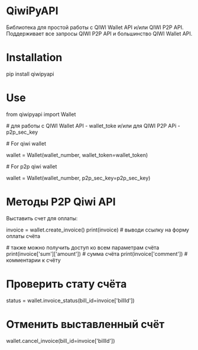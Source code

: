 # QiwiPyAPI
Библиотека для простой работы с QIWI Wallet API и/или QIWI P2P API. 
Поддерживает все запросы QIWI P2P API и большинство QIWI Wallet API.

# Installation
pip install qiwipyapi

# Use
from qiwipyapi import Wallet

\# для работы с QIWI Wallet API - wallet_toke и/или для QIWI P2P APi - p2p_sec_key

\# For qiwi wallet

wallet = Wallet(wallet_number,  wallet_token=wallet_token)

\# For p2p qiwi wallet

wallet = Wallet(wallet_number,  p2p_sec_key=p2p_sec_key)

# Методы P2P Qiwi API
Выставить счет для оплаты:

invoice = wallet.create_invoice()
print(invoice)  # выводи ссылку на форму оплаты счёта

\# также можно получить доступ ко всем параметрам счёта
print(invoice['sum']['amount'])  # сумма счёта
print(invoice['comment'])  # комментарии к счёту


# Проверить стату счёта

status = wallet.invoice_status(bill_id=invoice['billId'])

# Отменить выставленный счёт

wallet.cancel_invoice(bill_id=invoice['billId'])


